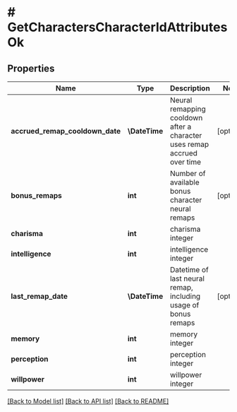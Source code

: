 # # GetCharactersCharacterIdAttributesOk

## Properties

Name | Type | Description | Notes
------------ | ------------- | ------------- | -------------
**accrued_remap_cooldown_date** | **\DateTime** | Neural remapping cooldown after a character uses remap accrued over time | [optional]
**bonus_remaps** | **int** | Number of available bonus character neural remaps | [optional]
**charisma** | **int** | charisma integer |
**intelligence** | **int** | intelligence integer |
**last_remap_date** | **\DateTime** | Datetime of last neural remap, including usage of bonus remaps | [optional]
**memory** | **int** | memory integer |
**perception** | **int** | perception integer |
**willpower** | **int** | willpower integer |

[[Back to Model list]](../../README.md#models) [[Back to API list]](../../README.md#endpoints) [[Back to README]](../../README.md)
